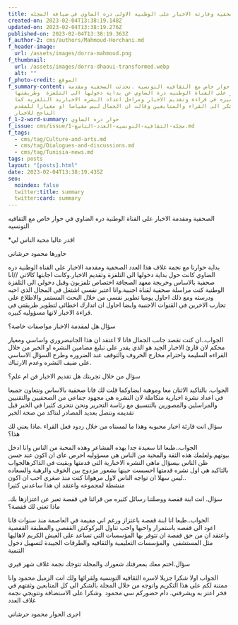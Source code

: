 ```yaml
---
title: الصحفية وفارئة الاخبار على الوطنيه الاولى دره الضاوي في ضيافة المجلة.
created-on: 2023-02-04T13:38:19.148Z
updated-on: 2023-02-04T13:38:19.276Z
published-on: 2023-02-04T13:38:19.363Z
f_author-2: cms/authors/Mahmoud-Horchani.md
f_header-image:
  url: /assets/images/dorra-mahmoud.png
f_thumbnail:
  url: /assets/images/dorra-dhaoui-transformed.webp
  alt: ""
f_photo-credit: الموقع
f_summary-content: في حوار خاص مع الثقافيه التونسية .تحدثت الصحفية ومقدمة
  الاخبار على القناة الوطنيه درة الضاوي عن بداية دخولها الى التلفزة  وطريقتها
  المميزه في قراءة وتقديم الاخبار ومراحل اعداد النشره الاخبارية التلفزيه كما
  وجهت الشكر الى القراء والمتابعين وقالت ان الجمال ليس مقياسا او معيارا للمقدم
  الناجح للاخبار
f_1-2-word-summary: حوار دره الضاوي
f_issue: cms/issue/مجلة-الثقافية-التونسية-العدد-التاسع-1.md
f_tags:
  - cms/tag/Culture-and-arts.md
  - cms/tag/Dialogues-and-discussions.md
  - cms/tag/Tunisia-news.md
tags: posts
layout: "[posts].html"
date: 2023-02-04T13:38:19.435Z
seo:
  noindex: false
  twitter:title: summary
  twitter:card: summary
---
```

الصحفية ومقدمة الاخبار على القناة الوطنية دره الضاوي في حوار خاص مع الثقافيه التونسيه

\*اقدر عاليا محبة الناس لي

حاورها محمود حرشاني



بداية حوارنا مع نجمة غلاف هذا العدد الصحفية ومقدمة الاخبار على القناة الوطنية دره الضاوي كانت حول بداية دخولها الى التلفزة وتقديم الاخبار.وكانت اجابتها كالاتي //انا صحفية بالاساس وخريجة معهد الصجافة اختصاص تلفزيون وقبل دخولي الى التلفزة الوطنية كنت مراسلة صحفية لقناة اجنبية.وانا اعتبر نفسي اشتغل في المجال الذي احبه ودرسته ومع ذلك احاول يوميا تطوير نفسي من خلال البحث المستمر والاطلاع على تجارب الاخرين في القنوات الاجنبية وايضا احاول ان اتدارك اخطائي لتطوير طريقتي في قراءة الاخبار لانها مسؤوليه كبيره.

سؤال.هل لمقدمة الاخبار مواصفات خاصة؟



الجواب..ان كنت تقصد جانب الجمال فانا لا اعتقد ان هذا الجانبضروري واساسي ومعيار محكم لان قارئ الاخبار الجيد هو الذي يقدر على تبليغ مضامين النشره او الخبر من خلال القراءه السليمة واحترام مخارج الحروف والتوقف عند الضروره وطرح السؤال الاساسي على ضيف النشره وعدم الارتباك.

سؤال من خلال تجربتك هل تقديم الاخبار فن ام علم؟

الجواب. بالتاكيد الاثنان معا وموهبة ايضاوكما قلت لك فانا صحفية بالاساس ونتعاون جميعا في اعداد نشرة اخبارية متكاملة لان النشره هي مجهود جماعي من الصحفيين والتقنيين والمراسلين والمصورين بالتنسيق مع رئاسة التحرير ونحن نتحرى كثيرا في الخبر قبل تقديمه ونتصل بعديد المصادر لنتاكد من صحة الخبر

سؤال انت قارئة اخبار محبوبه وهذا ما لمسناه من خلال ردود فعل القراء .ماذا يعني لك هذا؟

الجواب..طبعا انا سعيدة جدا بهذه المشاعر وهذه المحبة من الناس وانا ادخل بيوتهم.ولعلمك هذه الثقة والمحبة من الناس هي مسؤوليه احرص عاى ان اكون عند حسن ظن الناس بيسؤال ماهي النشره الاخبارية التي قدمتها وبقيت في الذاكرهالجواب بالتاكيد هي اول نشره قدمتها احسست حينها بشعور مزدوج بين الخوف والرهبة والسعاده ..ليس سهلا ان تواجه الناس لاول مرهوانا كنت منذ صغري احب ان اكون منشطة لمجموعه واعتقد ان هذا ساعدني كثيرا



سؤال. انت ابنة قفصة ووصلتنا رسائل كثيره من قرائنا في قفصة تعبر عن اعتزازها بك. ماذا تعني لك قفصة؟

الجواب..طبعا انا ابنة قفصة باعتزاز ورغم اني مقيمة في العاصمة منذ سنوات فانا اعود الى قفصه باستمرار واحبها واحب تناول البركوكش القفصي والمطبقة القفصية واعتقد ان من حق قفصة ان تتوفر بها المؤسسات التي تساعد على العيش الكريم لاهاليها مثل المستشفى  والمؤسسات التعليمية والثقافيه والطرقات الجييدة لتسهيل دخول التنمية

سؤال.اختم معك بمعرفتك شعورك والمجلة تتوجك نجمة غلاف شهر فيري

الجواب اولا شكرا جزيلا لاسره الثقافيه التونسية ولقرائها ولك انت الزميل محمود وانا ممتنة لكم على هذا التكريم واتوجه من خلال المجلة بالشكر الى كل المتابعين وثقتهم في فخر اعتز به ويشرفني. دام حضوركم سي محمود  وشكرا على الاستضافة وتتويجي نجمة غلاف العدد



اجرى الحوار محمود حرشاني